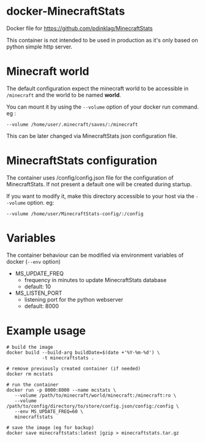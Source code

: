 # docker-MinecraftStats
Docker file for  https://github.com/pdinklag/MinecraftStats

This container is not intended to be used in production as it's only based on python simple http server.

# Minecraft world
The default configuration expect the minecraft world to be accessible in `/minecraft` and the world to be named **world**.

You can mount it by using the `--volume` option of your docker run command. eg :
```
--volume /home/user/.minecraft/saves/:/minecraft
```

This can be later changed via MinecraftStats json configuration file.

# MinecraftStats configuration

The container uses /config/config.json file for the configuration of MinecraftStats.
If not present a default one will be created during startup.

If you want to modify it, make this directory accessible to your host via the `--volume` option. eg:
```
--volume /home/user/MinecraftStats-config/:/config
```

# Variables
The container behaviour can be modified via environment variables of docker (`--env` option)

* MS_UPDATE_FREQ
  * frequency in minutes to update MinecraftStats database
  * default: 10
* MS_LISTEN_PORT
  * listening port for the python webserver
  * default: 8000


# Example usage
```
# build the image
docker build --build-arg buildDate=$(date +'%Y-%m-%d') \
             -t minecraftstats .

# remove previously created container (if needed)
docker rm mcstats

# run the container
docker run -p 8000:8000 --name mcstats \
   --volume /path/to/minecraft/world/minecraft:/minecraft:ro \
   --volume /path/to/config/directory/to/store/config.json/config:/config \
   --env MS_UPDATE_FREQ=60 \
   minecraftstats

# save the image (eg for backup)
docker save minecraftstats:latest |gzip > minecraftstats.tar.gz

```
